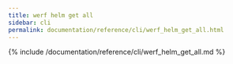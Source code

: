 ```yaml
---
title: werf helm get all
sidebar: cli
permalink: documentation/reference/cli/werf_helm_get_all.html
---
```


{% include /documentation/reference/cli/werf_helm_get_all.md %}
